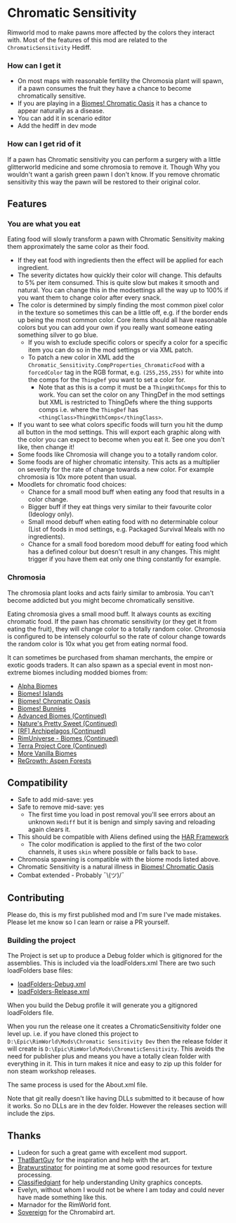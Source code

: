 # Chromatic Sensitivity

Rimworld mod to make pawns more affected by the colors they interact with.
Most of the features of this mod are related to the `ChromaticSensitivity` Hediff.

### How can I get it
* On most maps with reasonable fertility the Chromosia plant will spawn, if a pawn consumes the fruit they have a chance to become chromatically sensitive.
* If you are playing in a [Biomes! Chromatic Oasis](https://steamcommunity.com/sharedfiles/filedetails/?id=2538518381) it has a chance to appear naturally as a disease.
* You can add it in scenario editor
* Add the hediff in dev mode

### How can I get rid of it
If a pawn has Chromatic sensitivity you can perform a surgery with a little glitterworld medicine and some chromosia to remove it.
Though Why you wouldn't want a garish green pawn I don't know.
If you remove chromatic sensitivity this way the pawn will be restored to their original color.

## Features

### You are what you eat
Eating food will slowly transform a pawn with Chromatic Sensitivity making them approximately the same color as their food.
* If they eat food with ingredients then the effect will be applied for each ingredient.
* The severity dictates how quickly their color will change. This defaults to 5% per item consumed. This is quite slow but makes it smooth and natural. You can change this in the modsettings all the way up to 100% if you want them to change color after every snack.
* The color is determined by simply finding the most common pixel color in the texture so sometimes this can be a little off, e.g. if the border ends up being the most common color. Core items should all have reasonable colors but you can add your own if you really want someone eating something silver to go blue.
  * If you wish to exclude specific colors or specify a color for a specific item you can do so in the mod settings or via XML patch.
  * To patch a new color in XML add the `Chromatic_Sensitivity.CompProperties_ChromaticFood` with a `forcedColor` tag in the RGB format, e.g. `(255,255,255)` for white into the comps for the `ThingDef` you want to set a color for.
    * Note that as this is a comp it must be a `ThingWithComps` for this to work. You can set the color on any ThingDef in the mod settings but XML is restricted to ThingDefs where the thing supports comps i.e. where the `ThingDef` has `<thingClass>ThingWithComps</thingClass>`.
* If you want to see what colors specific foods will turn you hit the dump all button in the mod settings. This will export each graphic along with the color you can expect to become when you eat it. See one you don't like, then change it!
* Some foods like Chromosia will change you to a totally random color.
* Some foods are of higher chromatic intensity. This acts as a multiplier on severity for the rate of change towards a new color. For example chromosia is 10x more potent than usual.
* Moodlets for chromatic food choices:
  * Chance for a small mood buff when eating any food that results in a color change.
  * Bigger buff if they eat things very similar to their favourite color (Ideology only).
  * Small mood debuff when eating food with no determinable colour (List of foods in mod settings, e.g. Packaged Survival Meals with no ingredients).
  * Chance for a small food boredom mood debuff for eating food which has a defined colour but doesn't result in any changes. This might trigger if you have them eat only one thing constantly for example.

### Chromosia
The chromosia plant looks and acts fairly similar to ambrosia. You can't become addicted but you might become chromatically sensitive.

Eating chromosia gives a small mood buff. It always counts as exciting chromatic food.
If the pawn has chromatic sensitivity (or they get it from eating the fruit), they will change color to a totally random color.
Chromosia is configured to be intensely colourful so the rate of colour change towards the random color is 10x what you get from eating normal food.

It can sometimes be purchased from shaman merchants, the empire or exotic goods traders.
It can also spawn as a special event in most non-extreme biomes including modded biomes from:
* [Alpha Biomes](https://steamcommunity.com/sharedfiles/filedetails/?id=1841354677)
* [Biomes! Islands](https://steamcommunity.com/sharedfiles/filedetails/?id=2038001322)
* [Biomes! Chromatic Oasis](https://steamcommunity.com/sharedfiles/filedetails/?id=2538518381)
* [Biomes! Bunnies](https://steamcommunity.com/sharedfiles/filedetails/?id=2442419743)
* [Advanced Biomes (Continued)](https://steamcommunity.com/sharedfiles/filedetails/?id=2052116426)
* [Nature's Pretty Sweet (Continued)](https://steamcommunity.com/sharedfiles/filedetails/?id=2532618635)
* [[RF] Archipelagos (Continued)](https://steamcommunity.com/sharedfiles/filedetails/?id=2312280343)
* [RimUniverse - Biomes (Continued)](https://steamcommunity.com/sharedfiles/filedetails/?id=2576823260)
* [Terra Project Core (Continued)](https://steamcommunity.com/sharedfiles/filedetails/?id=2797366085)
* [More Vanilla Biomes](https://steamcommunity.com/sharedfiles/filedetails/?id=1931453053)
* [ReGrowth: Aspen Forests](https://steamcommunity.com/sharedfiles/filedetails/?id=2545774148)

## Compatibility
* Safe to add mid-save: yes
* Safe to remove mid-save: yes
  * The first time you load in post removal you'll see errors about an unknown `Hediff` but it is benign and simply saving and reloading again clears it.
* This should be compatible with Aliens defined using the [HAR Framework](https://github.com/erdelf/AlienRaces)
  * The color modification is applied to the first of the two color channels, it uses `skin` where possible or falls back to `base`.
* Chromosia spawning is compatible with the biome mods listed above.
* Chromatic Sensitivity is a natural illness in [Biomes! Chromatic Oasis](https://steamcommunity.com/sharedfiles/filedetails/?id=2538518381)
* Combat extended - Probably ¯\\(ツ)/¯

## Contributing
Please do, this is my first published mod and I'm sure I've made mistakes.
Please let me know so I can learn or raise a PR yourself.

### Building the project
The Project is set up to produce a Debug folder which is gitignored for the assemblies.
This is included via the loadFolders.xml
There are two such loadFolders base files:
* [loadFolders-Debug.xml](loadFolders-Debug.xml)
* [loadFolders-Release.xml](loadFolders-Release.xml)

When you build the Debug profile it will generate you a gitignored loadFolders file.

When you run the release one it creates a ChromaticSensitivity folder one level up.
i.e. if you have cloned this project to `D:\Epic\RimWorld\Mods\Chromatic Sensitivity Dev`
then the release folder it will create is `D:\Epic\RimWorld\Mods\ChromaticSensitivity`.
This avoids the need for publisher plus and means you have a totally clean folder with everything in it.
This in turn makes it nice and easy to zip up this folder for non steam workshop releases.

The same process is used for the About.xml file.

Note that git really doesn't like having DLLs submitted to it because of how it works.
So no DLLs are in the dev folder. However the releases section will include the zips.

## Thanks
* Ludeon for such a great game with excellent mod support.
* [ThatBartGuy](https://github.com/CatLover366) for the inspiration and help with the art.
* [Bratwurstinator](https://github.com/Bratwurstinator) for pointing me at some good resources for texture processing.
* [Classifiedgiant](https://github.com/classifiedgiant) for help understanding Unity graphics concepts.
* Evelyn, without whom I would not be where I am today and could never have made something like this.
* Marnador for the RimWorld font.
* [Sovereign](https://steamcommunity.com/id/Sovereign484854/myworkshopfiles/?appid=294100) for the Chromabird art.
